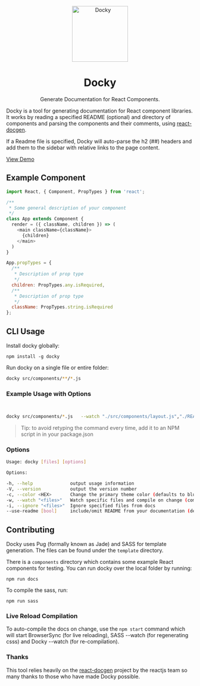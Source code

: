 <p align="center">
  <img src="https://github.com/markmur/docky/raw/master/docs/images/docky.png?raw=true" width="150" alt="Docky" />
</p>

<h1 align="center">
  Docky
</h1>
<p align="center">
  Generate Documentation for React Components.
</p>

Docky is a tool for generating documentation for React component libraries. It works by reading a specified README (optional) and directory of components and parsing the components and their comments, using [react-docgen](https://github.com/reactjs/react-docgen).

If a Readme file is specified, Docky will auto-parse the h2 (##) headers and add them to the sidebar with relative links to the page content.

[View Demo](http://markmur.github.io/docky/)

## Example Component

```javascript
import React, { Component, PropTypes } from 'react';

/**
 * Some general description of your component
 */
class App extends Component {
  render = ({ className, children }) => (
    <main className={className}>
      {children}
    </main>
  )
}

App.propTypes = {
  /**
   * Description of prop type
   */
  children: PropTypes.any.isRequired,
  /**
   * Description of prop type
   */
  className: PropTypes.string.isRequired
};

```

## CLI Usage

Install docky globally:

```shell
npm install -g docky
```

Run docky on a single file or entire folder:

```bash
docky src/components/**/*.js
```

### Example Usage with Options

```bash


docky src/components/*.js   --watch "./src/components/layout.js","./README.md"  --ignore "src/components/index.js"   --use-readme=true

```

> Tip: to avoid retyping the command every time, add it to an NPM script in in your package.json

### Options

```bash
Usage: docky [files] [options]

Options:

-h, --help              output usage information
-V, --version           output the version number
-c, --color <HEX>       Change the primary theme color (defaults to blue)
-w, --watch "<files>"   Watch specific files and compile on change (comma separate directories/files to watch multiple)
-i, --ignore "<files>"  Ignore specified files from docs
--use-readme [bool]     include/omit README from your documentation (defaults to true)


```

## Contributing

Docky uses Pug (formally known as Jade) and SASS for template generation. The files can be found under the `template` directory.

There is a `components` directory which contains some example React components for testing. You can run docky over the local folder by running:

```shell
npm run docs
```

To compile the sass, run:

```shell
npm run sass
```

### Live Reload Compilation

To auto-compile the docs on change, use the `npm start` command which will start BrowserSync (for live reloading), SASS --watch (for regenerating csss) and Docky --watch (for re-compilation).

### Thanks

This tool relies heavily on the [react-docgen](https://github.com/reactjs/react-docgen) project by the reactjs team so many thanks to those who have made Docky possible.
